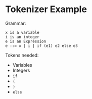 # Tokenizer Example #

Grammar:

```
x is a variable
i is an integer
e is an Expression
e ::= x | i | if (e1) e2 else e3
```

Tokens needed:

- Variables
- Integers
- `if`
- `(`
- `)`
- `else`

